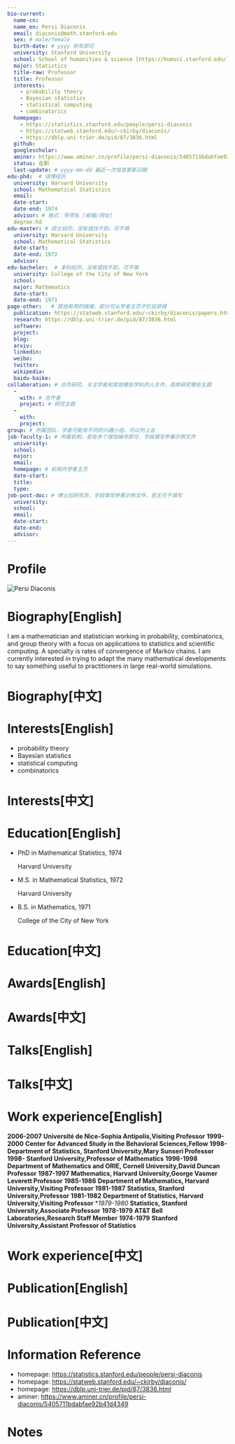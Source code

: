 ```yaml
---
bio-current:
  name-cn: 
  name_en: Persi Diaconis
  email: diaconis@math.stanford.edu
  sex: # male/female
  birth-date: # yyyy 到年即可
  university: Stanford University 
  school: School of humanities & science [https://humsci.stanford.edu/]
  major: Statistics
  title-raw: Professor
  title: Professor
  interests: 
    - probability theory
    - Bayesian statistics
    - statistical computing
    - combinatorics
  homepage: 
    - https://statistics.stanford.edu/people/persi-diaconis
    - https://statweb.stanford.edu/~ckirby/diaconis/
    - https://dblp.uni-trier.de/pid/87/3836.html
  github: 
  googlescholar:  
  aminer: https://www.aminer.cn/profile/persi-diaconis/5405711bdabfae92b41d4349
  status: 在职
  last-update: # yyyy-mm-dd 最近一次信息更新日期
edu-phd:  # 读博经历
  university: Harvard University
  school: Mathematical Statistics
  email: 
  date-start: 
  date-end: 1974
  advisor: # 格式：导师名 [邮箱/网址]
  degree:hd
edu-master: # 硕士经历，没有或找不到，可不填
  university: Harvard University
  school: Mathematical Statistics
  date-start: 
  date-end: 1972
  advisor:
edu-bachelor:  # 本科经历，没有或找不到，可不填
  university: College of the City of New York
  school: 
  major: Mathematics
  date-start: 
  date-end: 1971
page-other:   # 其他有用的链接，部分可从学者主页子栏目获得
  publication: https://statweb.stanford.edu/~ckirby/diaconis/papers.html
  research: https://dblp.uni-trier.de/pid/87/3836.html
  software: 
  project: 
  blog: 
  arxiv: 
  linkedin: 
  weibo:
  twitter:
  wikipedia:
  baidu-baike:
collaboration: # 合作研究，关注学者和其他哪些学科的人合作，具体研究哪些主题
  - 
    with: # 合作者
    project: # 研究主题
  - 
    with: 
    project: 
group: # 所属团队，学者可能有不同的兴趣小组，可以列上去
job-faculty-1: # 所属机构，若有多个增加编号即可，字段填写参看示例文件
  university: 
  school: 
  major: 
  email: 
  homepage: # 机构内学者主页
  date-start: 
  title: 
  type: 
job-post-doc: # 博士后研究员，字段填写参看示例文件，若无可不填写
  university: 
  school: 
  email: 
  date-start: 
  date-end: 
  advisor: 
---
```


# Profile

![Persi Diaconis](https://statistics.stanford.edu/sites/g/files/sbiybj6031/f/styles/large-square/public/Diaconis_2014.jpg?itok=9Eq_k_-M)

# Biography[English]

I am a mathematician and statistician working in probability, combinatorics, and group theory with a focus on applications to statistics and scientific computing. A specialty is rates of convergence of Markov chains. I am currently interested in trying to adapt the many mathematical developments to say something useful to practitioners in large real-world simulations.

# Biography[中文]

# Interests[English]

- probability theory
- Bayesian statistics
- statistical computing
- combinatorics

# Interests[中文]

# Education[English]

- PhD in Mathematical Statistics, 1974
    
    Harvard University

- M.S. in Mathematical Statistics, 1972
    
    Harvard University

- B.S. in Mathematics, 1971
    
    College of the City of New York

# Education[中文]

# Awards[English]

# Awards[中文]

# Talks[English]

# Talks[中文]

# Work experience[English]

**2006-2007** **Université de Nice-Sophia Antipolis,Visiting Professor**
**1999-2000** **Center for Advanced Study in the Behavioral Sciences,Fellow**
**1998-** **Department of Statistics, Stanford University,Mary Sunseri Professor**
**1998-** **Stanford University,Professor of Mathematics**
**1996-1998** **Department of Mathematics and ORIE, Cornell University,David Duncan Professor**
**1987-1997** **Mathematics, Harvard University,George Vasmer Leverett Professor**
**1985-1986** **Department of Mathematics, Harvard University,Visiting Professor**
**1981-1987** **Statistics, Stanford University,Professor**
**1981-1982** **Department of Statistics, Harvard University,Visiting Professor**
**1979-1980* **Statistics, Stanford University,Associate Professor**
**1978-1979** **AT&T Bell Laboratories,Research Staff Member**
**1974-1979** **Stanford University,Assistant Professor of Statistics**

# Work experience[中文]

# Publication[English]

# Publication[中文]

# Information Reference

- homepage: https://statistics.stanford.edu/people/persi-diaconis
- homepage: https://statweb.stanford.edu/~ckirby/diaconis/
- homepage: https://dblp.uni-trier.de/pid/87/3836.html 
- aminer: https://www.aminer.cn/profile/persi-diaconis/5405711bdabfae92b41d4349

# Notes